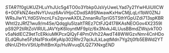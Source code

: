 $START$f0gUKUZHLuYhJUc5g4TO0o3Ybkp0JsVyUweLYad7y21YwHUiUIlCW6+0OFkNZ4exNvYUvuz6AvVHjoCDxdSA9SNwawKxHwCMjLqLrl1bW0ZNJWRsJlwYLYdGSVncnLFs2qvvwAXDLZnnanRuTpriG5TSthYGpUZdi713spKBRWhtI2zJRfZ1wu9/m4Se/QdqgIu5IzaItTREz7CtFJQ4178KAsNEOGov4X2359lpS92P2tiRtZoVIRULJAVYpK6IoyntMF9pIz/6x3NvkJ4LUusBBmdZWsjvkT0Ov5aNdlECZ9etTcERkiuMKPcxQlQyF4PmOVh22AwdT48WWGzvNmr4CnHDoELdQRuhe5FzNa1Ftkx6KyAlp302Rhr27qckJLkLaqtMdn7Yg2tj0fb5EBWd2YTdNnUZHtvVStUpfhItBmXp/HuWvuqDLQZ7XNxg$END$